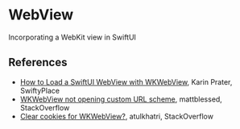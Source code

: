 #  WebView

Incorporating a WebKit view in SwiftUI

## References

- [How to Load a SwiftUI WebView with WKWebView](https://www.swiftyplace.com/blog/loading-a-web-view-in-swiftui-with-wkwebview), Karin Prater, SwiftyPlace
- [WKWebView not opening custom URL scheme](https://stackoverflow.com/a/58686129/294171), mattblessed, StackOverflow
- [Clear cookies for WKWebView?](https://stackoverflow.com/a/69291582/294171), atulkhatri, StackOverflow
